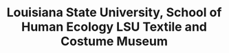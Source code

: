 ---
layout: repo
title: "Louisiana State University, School of Human Ecology LSU Textile and Costume Museum"
id: 25296
permalink: repos/25296/
---